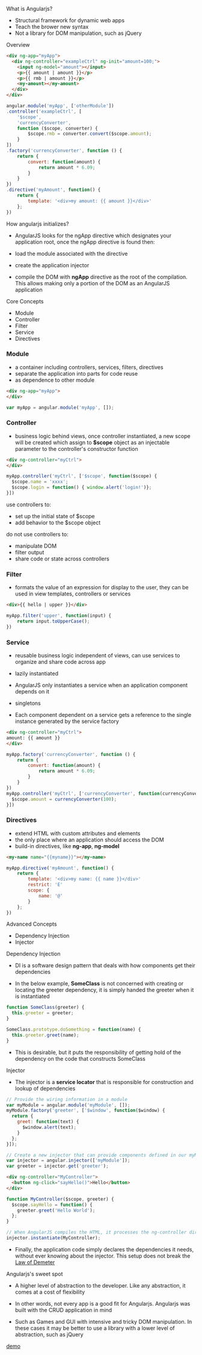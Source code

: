 What is Angularjs?

- Structural framework for dynamic web apps 
- Teach the brower new syntax 
- Not a library for DOM manipulation, such as jQuery



Overview

```html
<div ng-app="myApp">
  <div ng-controller="exampleCtrl" ng-init="amount=100;">
    <input ng-model="amount"></input>
    <p>{{ amount | amount }}</p>
    <p>{{ rmb | amount }}</p>
    <my-amount></my-amount>
  </div>
</div> 
```

```js
angular.module('myApp', ['otherModule'])
.controller('exampleCtrl', [
    '$scope', 
    'currencyConverter', 
    function ($scope, converter) {
        $scope.rmb = converter.convert($scope.amount);
    }
])
.factory('currencyConverter', function () {
    return {
        convert: function(amount) { 
            return amount * 6.09;
        }
    }
})
.directive('myAmount', function() {
    return {
        template: '<div>my amount: {{ amount }}</div>'
    };
})
```



How angularjs initializes?


- AngularJS looks for the ngApp directive which designates your application root, once the ngApp directive is found then:


- load the module associated with the directive
- create the application injector
- compile the DOM with **ngApp** directive as the root of the compilation. This allows making only a portion of the DOM as an AngularJS application



Core Concepts

- Module
- Controller
- Filter
- Service
- Directives


<h3>Module</h3>

- a container including controllers, services, filters, directives
- separate the application into parts for code reuse
- as dependence to other module

```html
<div ng-app="myApp">
</div>
```

```js
var myApp = angular.module('myApp', []);
```


<h3>Controller</h3>

- business logic behind views, once controller instantiated, a new scope will be created which assign to **$scope** object as an injectable parameter to the controller's constructor function

```html
<div ng-controller="myCtrl">
</div>
```

```js
myApp.controller('myCtrl', ['$scope', function($scope) {
  $scope.name = 'xxxx';
  $scope.login = function() { window.alert('login!')};
}])
```


use controllers to:

- set up the initial state of $scope
- add behavior to the $scope object


do not use controllers to:

- manipulate DOM 
- filter output
- share code or state across controllers 


<h3>Filter</h3>

- formats the value of an expression for display to the user, they can be used in view templates, controllers or services

```html
<div>{{ hello | upper }}</div>
```

```js
myApp.filter('upper', function(input) {
    return input.toUpperCase();
})
```


<h3>Service</h3>

 - reusable business logic independent of views, can use services to organize and share code across app


- lazily instantiated 
 - AngularJS only instantiates a service when an application component depends on it
- singletons 
 - Each component dependent on a service gets a reference to the single instance generated by the service factory


```html
<div ng-controller="myCtrl">
amount: {{ amount }}
</div>
```
```js
myApp.factory('currencyConverter', function () {
    return {
        convert: function(amount) { 
            return amount * 6.09;
        }
    }
})
myApp.controller('myCtrl', ['currencyConverter', function(currencyConverter) {
  $scope.amount = currencyConverter(100);
}])
```


<h3>Directives</h3>

- extend HTML with custom attributes and elements
- the only place where an application should access the DOM
- build-in directives, like **ng-app**, **ng-model**

```html
<my-name name="{{myname}}"></my-name>
```

```js
myApp.directive('myAmount', function() {
    return {
        template: '<div>my name: {{ name }}</div>'
        restrict: 'E'
        scope: {
            name: '@'
        }
    };
})
```



Advanced Concepts

- Dependency Injection
- Injector


Dependency Injection

- DI is a software design pattern that deals with how components get their dependencies


- In the below example, **SomeClass** is not concerned with creating or locating the greeter dependency, it is simply handed the greeter when it is instantiated

```js
function SomeClass(greeter) {
  this.greeter = greeter;
}

SomeClass.prototype.doSomething = function(name) {
  this.greeter.greet(name);
}
```

- This is desirable, but it puts the responsibility of getting hold of the dependency on the code that constructs SomeClass


Injector

- The injector is a **service locator** that is responsible for construction and lookup of dependencies

```js
// Provide the wiring information in a module
var myModule = angular.module('myModule', []);
myModule.factory('greeter', ['$window', function($window) {
  return {
    greet: function(text) {
      $window.alert(text);
    }
  };
}]);

// Create a new injector that can provide components defined in our myModule module
var injector = angular.injector(['myModule']);
var greeter = injector.get('greeter');
```


```html
<div ng-controller="MyController">
  <button ng-click="sayHello()">Hello</button>
</div>
```

```js
function MyController($scope, greeter) {
  $scope.sayHello = function() {
    greeter.greet('Hello World');
  };
}

// When AngularJS compiles the HTML, it processes the ng-controller directive by asking the injector to create an instance of the controller and its dependencies
injector.instantiate(MyController);
```

- Finally, the application code simply declares the dependencies it needs, without ever knowing about the injector. This setup does not break the [Law of Demeter](https://en.wikipedia.org/wiki/Law_of_Demeter)



Angularjs's sweet spot


- A higher level of abstraction to the developer. Like any abstraction, it comes at a cost of flexibility


- In other words, not every app is a good fit for Angularjs. Angularjs was built with the CRUD application in mind


- Such as Games and GUI with intensive and tricky DOM manipulation. In these cases it may be better to use a library with a lower level of abstraction, such as jQuery



[demo](http://demo/)
